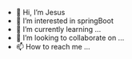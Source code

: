 - 👋 Hi, I’m Jesus
- 👀 I’m interested in springBoot
- 🌱 I’m currently learning ...
- 💞️ I’m looking to collaborate on ...
- 📫 How to reach me ...

<!---
444690619/444690619 is a ✨ special ✨ repository because its `README.md` (this file) appears on your GitHub profile.
You can click the Preview link to take a look at your changes.
--->
